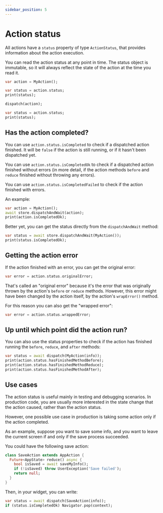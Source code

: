 ```yaml
---
sidebar_position: 5
---
```


# Action status

All actions have a `status` property of type `ActionStatus`,
that provides information about the action execution.

You can read the action status at any point in time.
The status object is immutable, so it will
always reflect the state of the action at the time you read it.

```dart
var action = MyAction();

var status = action.status;
print(status);

dispatch(action);

var status = action.status;
print(status);
```

## Has the action completed?

You can use `action.status.isCompleted` to check if a dispatched action finished.
It will be `false` if the action is still running, or if it hasn't been dispatched yet.

You can use `action.status.isCompletedOk` to check if a dispatched action finished without
errors (in more detail, if the action methods `before` and `reduce` finished without throwing
any errors).

You can use `action.status.isCompletedFailed` to check if the action finished with errors.

An example:

```dart
var action = MyAction(); 
await store.dispatchAndWait(action);
print(action.isCompletedOk);
```

Better yet, you can get the status directly from the `dispatchAndWait` method:

```dart       
var status = await store.dispatchAndWait(MyAction());
print(status.isCompletedOk);
```

## Getting the action error

If the action finished with an error, you can get the original error:

```dart
var error = action.status.originalError;
```

That's called an "original error" because it's the error that was originally thrown by the
action's `before` or `reduce` methods.
However, this error might have been changed by the action itself, by the action's `wrapError()`
method.

For this reason you can also get the "wrapped error":

```dart
var error = action.status.wrappedError;
```

## Up until which point did the action run?

You can also use the status properties to check if the action has finished running
the `before`, `reduce`, and `after` methods:

```dart
var status = await dispatch(MyAction(info));
print(action.status.hasFinishedMethodBefore);
print(action.status.hasFinishedMethodReduce);
print(action.status.hasFinishedMethodAfter);
```

## Use cases

The action status is useful mainly in testing and debugging scenarios.
In production code, you are usually more interested in the state change that the action caused,
rather than the action status.

However, one possible use case in production is taking some action only if the action completed.

As an example, suppose you want to save some info,
and you want to leave the current screen if and only if the save process succeeded.

You could have the following save action:

```dart
class SaveAction extends AppAction {     
  Future<AppState> reduce() async {
    bool isSaved = await saveMyInfo(); 
    if (!isSaved) throw UserException('Save failed');	 
    return null;
  }
}
```

Then, in your widget, you can write:

```dart
var status = await dispatch(SaveAction(info));
if (status.isCompletedOk) Navigator.pop(context);  
```
